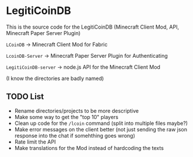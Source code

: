 # LegitiCoinDB
This is the source code for the LegitiCoinDB (Minecraft Client Mod, API, Minecraft Paper Server Plugin)

`LCoinDB` -> Minecraft Client Mod for Fabric

`LcoinDB-Server` -> Minecraft Paper Server Plugin for Authenticating

`LegitiCoinDB-server` -> node.js API for the Minecraft Client Mod

(I know the directories are badly named)

## TODO List
- Rename directories/projects to be more descriptive
- Make some way to get the "top 10" players
- Clean up code for the `/lcoin` command (split into multiple files maybe?)
- Make error messages on the client better (not just sending the raw json response into the chat if somehthing goes wrong)
- Rate limit the API
- Make translations for the Mod instead of hardcoding the texts